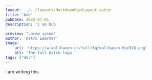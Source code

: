 ```yaml
---
layout: ../../layouts/MarkdownPostLayout.astro
title: 'bob'
pubDate: 2022-07-01
description: 'i am bob
'
preview: "Lorem ipsum"
author: 'Astro Learner'
image:
    url: 'https://w.wallhaven.cc/full/6q/wallhaven-6qx916.png'
    alt: 'The full Astro logo.'
tags: ["dev"]
---
```



i am writing this